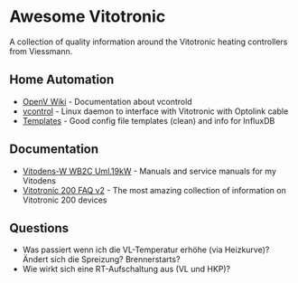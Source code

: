 # Awesome Vitotronic 
A collection of quality information around the Vitotronic heating controllers from Viessmann.

## Home Automation
- [OpenV Wiki](https://github.com/openv/openv/wiki) - Documentation about vcontrold
- [vcontrol](https://github.com/openv/vcontrold) - Linux daemon to interface with Vitotronic with Optolink cable
- [Templates](https://malura.de/blog/2019/09/24/automatischer-export-meiner-viessmann-heizung) - Good config file templates (clean) and info for InfluxDB

## Documentation
- [Vitodens-W WB2C Uml.19kW](https://www.viessmann.com/etapp/parts/de/0500/7424975) - Manuals and service manuals for my Vitodens
- [Vitotronic 200 FAQ v2](https://www.haustechnikdialog.de/Forum/t/217284/FAQ-Vitotronic-200-Version-2) - The most amazing collection of information on Vitotronic 200 devices

## Questions
- Was passiert wenn ich die VL-Temperatur erhöhe (via Heizkurve)? Ändert sich die Spreizung? Brennerstarts?
- Wie wirkt sich eine RT-Aufschaltung aus (VL und HKP)?
